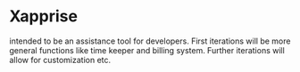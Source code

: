 Xapprise
========

intended to be an assistance tool for developers. First iterations will be more general functions like time keeper and billing system. Further iterations will allow for customization etc.

